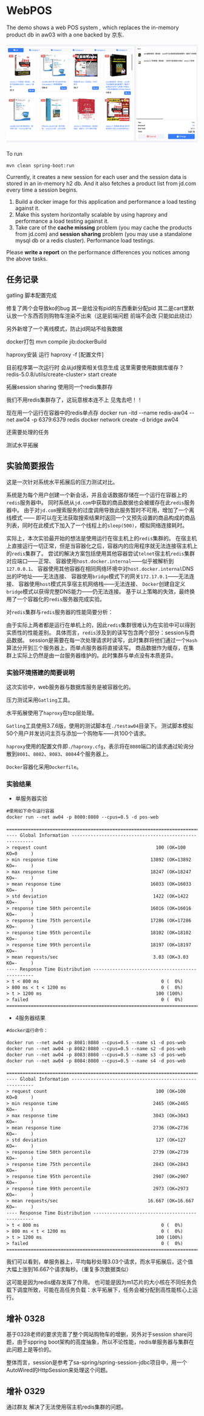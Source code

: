 # WebPOS

The demo shows a web POS system , which replaces the in-memory product db in aw03 with a one backed by 京东.


![](jdpos.png)

To run

```shell
mvn clean spring-boot:run
```

Currently, it creates a new session for each user and the session data is stored in an in-memory h2 db. 
And it also fetches a product list from jd.com every time a session begins.

1. Build a docker image for this application and performance a load testing against it.
2. Make this system horizontally scalable by using haproxy and performance a load testing against it.
3. Take care of the **cache missing** problem (you may cache the products from jd.com) and **session sharing** problem (you may use a standalone mysql db or a redis cluster). Performance load testings.

Please **write a report** on the performance differences you notices among the above tasks.

## 任务记录

gatling 脚本配置完成

修复了两个会导致ko的bug 其一是给没有pid的东西重新分配pid 其二是cart里默认放一个东西否则购物车渲染不出来（这是前端问题 前端不会改 只能如此绕过）

另外新增了一个离线模式，防止jd网站不给我数据

docker打包
mvn compile jib:dockerBuild

haproxy安装 运行
haproxy -f [配置文件]

目前程序第一次运行时 会从jd搜索相关信息生成 这里需要使用数据库缓存？
redis-5.0.8/utils/create-cluster> start create

拓展session sharing  使用同一个redis集群存

我们不用redis集群存了，这玩意根本连不上 见鬼去吧！！

现在用一个运行在容器中的redis单点存
docker run -itd --name redis-aw04 --net aw04  -p 6379:6379 redis
docker network create -d bridge aw04

还需要处理的任务

测试水平拓展

## 实验简要报告

这是一次针对系统水平拓展后的压力测试对比。

系统是为每个用户创建一个新会话，并且会话数据存储在一个运行在容器上的`redis`服务器中。
同时系统从`jd.com`中获取的商品数据也会被缓存在此`redis`服务器中。
由于对`jd.com`搜索服务的过度调用导致此服务暂时不可用，增加了一个离线模式 ——
即可以在无法获取搜索结果时返回一个又预先设置的商品构成的商品列表，同时在此模式下加入了一个线程上的`sleep(500)`，模拟网络连接耗时。

实际上，本次实验最开始的想法是使用运行在宿主机上的`redis`集群的。
在宿主机上直接运行一切正常，但是当容器化之后，容器内的应用程序就无法连接宿主机上的`redis`集群了。
尝试的解决方案包括使用其他容器尝试`telnet`宿主机`redis`集群对应端口——正常、
容器使用`host.docker.internal`——似乎被解析到`127.0.0.1`、
容器使用其他容器在相同网络环境中对`host.docker.internal`DNS出的IP地址——无法连接、
容器使用`bridge`模式下的网关`172.17.0.1`——无法连接、
容器使用`host`模式共享宿主机网络栈——无法连接、
`Docker`创建自定义`bridge`模式以获得完整DNS能力——仍无法连接。
基于以上策略的失效，最终换用了一个容器化的`redis`服务器完成实验。

对`redis`集群与`redis`服务器的性能简要分析：

由于实际上两者都是运行在单机上的，因此`redis`集群很难认为在实验中可以得到实质性的性能差别。
具体而言，`redis`涉及到的读写包含两个部分：session与商品数据。
session是需要在每一次处理请求时读写，此时集群将他们通过一个`Hash`算法分开到三个服务器上，而单点服务器将直接读写。
商品数据作为缓存，在集群上实际上仍然是由一台服务器维护的。此时集群与单点没有本质差异。

### 实验环境搭建的简要说明

这次实验中，web服务器与数据库服务是被容器化的。

压力测试采用`Gatling`工具。

水平拓展使用了`haproxy`在tcp层处理。

`Gatling`工具使用3.7.6版，使用的测试脚本在`./testaw04`目录下。
测试脚本模拟50个用户并发访问主页与添加一个购物车——共100个请求。

`haproxy`使用的配置文件即`./haproxy.cfg`，表示将在`8080`端口的请求通过轮询分散到`8081`、`8082`、`8083`、`8084`4个服务器上。

`Docker`容器化采用`Dockerfile`。

### 实验结果

- 单服务器实验


```shell
#使用如下命令运行容器
docker run --net aw04 -p 8080:8080 --cpus=0.5 -d pos-web

================================================================================
---- Global Information --------------------------------------------------------
> request count                                        100 (OK=100    KO=0     )
> min response time                                  13892 (OK=13892  KO=-     )
> max response time                                  18247 (OK=18247  KO=-     )
> mean response time                                 16033 (OK=16033  KO=-     )
> std deviation                                       1422 (OK=1422   KO=-     )
> response time 50th percentile                      16016 (OK=16016  KO=-     )
> response time 75th percentile                      17286 (OK=17286  KO=-     )
> response time 95th percentile                      18102 (OK=18102  KO=-     )
> response time 99th percentile                      18197 (OK=18197  KO=-     )
> mean requests/sec                                   3.03 (OK=3.03   KO=-     )
---- Response Time Distribution ------------------------------------------------
> t < 800 ms                                             0 (  0%)
> 800 ms < t < 1200 ms                                   0 (  0%)
> t > 1200 ms                                          100 (100%)
> failed                                                 0 (  0%)
================================================================================
```

- 4服务器结果

```shell
#docker运行命令：

docker run --net aw04 -p 8081:8080 --cpus=0.5 --name s1 -d pos-web
docker run --net aw04 -p 8082:8080 --cpus=0.5 --name s2 -d pos-web
docker run --net aw04 -p 8083:8080 --cpus=0.5 --name s3 -d pos-web
docker run --net aw04 -p 8084:8080 --cpus=0.5 --name s4 -d pos-web

================================================================================
---- Global Information --------------------------------------------------------
> request count                                        100 (OK=100    KO=0     )
> min response time                                   2465 (OK=2465   KO=-     )
> max response time                                   3043 (OK=3043   KO=-     )
> mean response time                                  2736 (OK=2736   KO=-     )
> std deviation                                        127 (OK=127    KO=-     )
> response time 50th percentile                       2739 (OK=2739   KO=-     )
> response time 75th percentile                       2843 (OK=2843   KO=-     )
> response time 95th percentile                       2907 (OK=2907   KO=-     )
> response time 99th percentile                       2973 (OK=2973   KO=-     )
> mean requests/sec                                 16.667 (OK=16.667 KO=-     )
---- Response Time Distribution ------------------------------------------------
> t < 800 ms                                             0 (  0%)
> 800 ms < t < 1200 ms                                   0 (  0%)
> t > 1200 ms                                          100 (100%)
> failed                                                 0 (  0%)
================================================================================
```

我们可以看到，单服务器上，平均每秒处理3.03个请求，而水平拓展后，这个值大幅上涨到16.667个请求每秒。（重复多次数据类似）

这可能是因为redis缓存发挥了作用。
也可能是因为m1芯片的大小核在不同任务负载下调度所致，可能在高任务负载：水平拓展下，任务会被分配到高性能核心上运行。

## 增补 0328

基于0328老师的要求完善了整个网站购物车的增删，另外对于session share问题，由于sppring boot架构的高度抽象，所以不论性能，redis单服务器与集群在此问题上是等价的。

整体而言，session是参考了sa-spring/spring-session-jdbc项目中，用一个AutoWired的HttpSession来处理这个问题。

## 增补 0329
通过群友 解决了无法使用宿主机redis集群的问题。